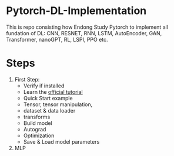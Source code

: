 # Pytorch-DL-Implementation
This is repo consisting how Endong Study Pytorch to implement all fundation of DL: CNN, RESNET, RNN, LSTM, AutoEncoder, GAN, Transformer, nanoGPT, RL, LSPI, PPO etc.

# Steps
1. First Step: 
    * Verify if installed 
    * Learn the [official tutorial](https://pytorch.org/tutorials/beginner/basics/quickstart_tutorial.html)
    * Quick Start example
    * Tensor, tensor manipulation, 
    * dataset & data loader
    * transforms
    * Build model
    * Autograd
    * Optimization
    * Save & Load model parameters
2. MLP 
